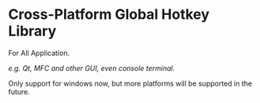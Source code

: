 # Cross-Platform Global Hotkey Library

For All Application.

*e.g. Qt, MFC and other GUI, even console terminal.*

Only support for windows now, but more platforms will be supported in the future.
